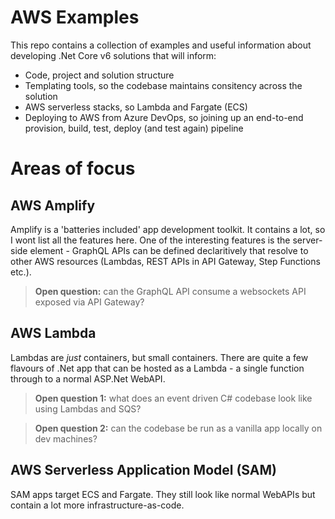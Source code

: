 # AWS Examples

This repo contains a collection of examples and useful information about developing .Net Core v6 solutions that will inform:

- Code, project and solution structure
- Templating tools, so the codebase maintains consitency across the solution
- AWS serverless stacks, so Lambda and Fargate (ECS)
- Deploying to AWS from Azure DevOps, so joining up an end-to-end provision, build, test, deploy (and test again) pipeline

# Areas of focus

## AWS Amplify

Amplify is a 'batteries included' app development toolkit. It contains a lot, so I wont list all the features here. One of the interesting features is the server-side element - GraphQL APIs can be defined declaritively that resolve to other AWS resources (Lambdas, REST APIs in API Gateway, Step Functions etc.).

> **Open question:** can the GraphQL API consume a websockets API exposed via API Gateway?

## AWS Lambda

Lambdas are *just* containers, but small containers. There are quite a few flavours of .Net app that can be hosted as a Lambda - a single function through to a normal ASP.Net WebAPI.

> **Open question 1:** what does an event driven C# codebase look like using Lambdas and SQS?

> **Open question 2:** can the codebase be run as a vanilla app locally on dev machines?


## AWS Serverless Application Model (SAM)

SAM apps target ECS and Fargate. They still look like normal WebAPIs but contain a lot more infrastructure-as-code.
